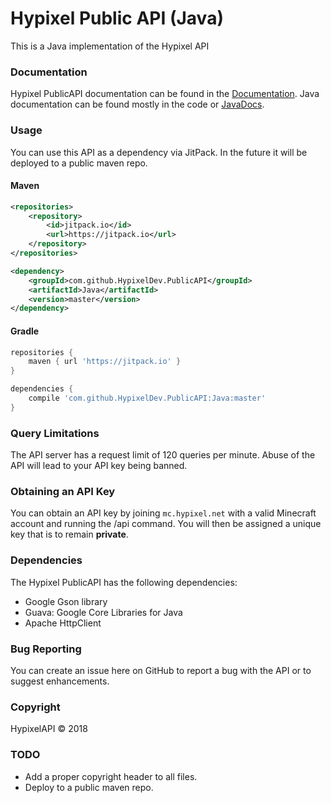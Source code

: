 Hypixel Public API (Java)
======
This is a Java implementation of the Hypixel API

### Documentation
Hypixel PublicAPI documentation can be found in the [Documentation](https://github.com/HypixelDev/PublicAPI/tree/master/Documentation).
Java documentation can be found mostly in the code or [JavaDocs](https://api.hypixel.net/javadocs/).

### Usage
You can use this API as a dependency via JitPack. In the future it will be deployed to a public maven repo.
#### Maven
```xml
<repositories>
    <repository>
        <id>jitpack.io</id>
        <url>https://jitpack.io</url>
    </repository>
</repositories>
```
```xml
<dependency>
    <groupId>com.github.HypixelDev.PublicAPI</groupId>
    <artifactId>Java</artifactId>
    <version>master</version>
</dependency>
```
#### Gradle
```gradle
repositories {
    maven { url 'https://jitpack.io' }
}
```
```gradle
dependencies {
    compile 'com.github.HypixelDev.PublicAPI:Java:master'
}
```
### Query Limitations
The API server has a request limit of 120 queries per minute. Abuse of the API will lead to your API key being banned.

### Obtaining an API Key
You can obtain an API key by joining ```mc.hypixel.net``` with a valid Minecraft account and running the /api command. You will then be assigned a unique key that is to remain **private**.

### Dependencies
The Hypixel PublicAPI has the following dependencies:
* Google Gson library
* Guava: Google Core Libraries for Java
* Apache HttpClient

### Bug Reporting
You can create an issue here on GitHub to report a bug with the API or to suggest enhancements.

### Copyright
HypixelAPI © 2018

### TODO
* Add a proper copyright header to all files.
* Deploy to a public maven repo.
